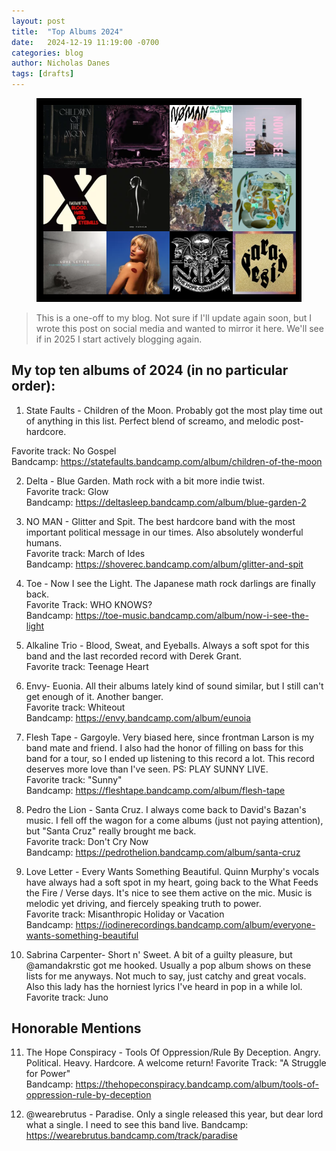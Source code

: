 ```yaml
---
layout: post
title:  "Top Albums 2024"
date:   2024-12-19 11:19:00 -0700
categories: blog
author: Nicholas Danes
tags: [drafts]
---
```


<figure>
<img loading="lazy" src="/images/top_albums-2024/topalbums2024.png">
</figure>

> This is a one-off to my blog. Not sure if I'll update again soon, but I wrote this post on social media and wanted to mirror it here. We'll see if in 2025 I start actively blogging again.

## My top ten albums of 2024 (in no particular order):

1. State Faults - Children of the Moon. Probably got the most play time out of anything in this list. Perfect blend of screamo, and melodic post-hardcore. 
 
 Favorite track: No Gospel  
 Bandcamp: https://statefaults.bandcamp.com/album/children-of-the-moon

2. Delta - Blue Garden. Math rock with a bit more indie twist.   
Favorite track: Glow  
Bandcamp: https://deltasleep.bandcamp.com/album/blue-garden-2

3. NO MAN - Glitter and Spit. The best hardcore band with the most important political message in our times. Also absolutely wonderful humans.  
Favorite track: March of Ides  
Bandcamp: https://shoverec.bandcamp.com/album/glitter-and-spit


4.  Toe - Now I see the Light. The Japanese math rock darlings are finally back.  
Favorite Track: WHO KNOWS?  
Bandcamp: https://toe-music.bandcamp.com/album/now-i-see-the-light

5. Alkaline Trio - Blood, Sweat, and Eyeballs. Always a soft spot for this band and the last recorded record with Derek Grant.  
Favorite track: Teenage Heart

6. Envy- Euonia. All their albums lately kind of sound similar, but I still can't get enough of it. Another banger.   
Favorite track: Whiteout  
Bandcamp: https://envy.bandcamp.com/album/eunoia

7. Flesh Tape - Gargoyle. Very biased here, since frontman Larson is my band mate and friend. I also had the honor of filling on bass for this band for a tour, so I ended up listening to this record a lot. This record deserves more love than I've seen. PS: PLAY SUNNY LIVE.  
Favorite track: "Sunny"  
Bandcamp: https://fleshtape.bandcamp.com/album/flesh-tape

8. Pedro the Lion - Santa Cruz. I always come back to David's Bazan's music. I fell off the wagon for a come albums (just not paying attention), but "Santa Cruz" really brought me back.   
Favorite track: Don't Cry Now  
Bandcamp: https://pedrothelion.bandcamp.com/album/santa-cruz

9. Love Letter - Every Wants Something Beautiful. Quinn Murphy's vocals have always had a soft spot in my heart, going back to the What Feeds the Fire / Verse days. It's nice to see them active on the mic. Music is melodic yet driving, and fiercely speaking truth to power.  
Favorite track: Misanthropic Holiday or Vacation  
Bandcamp: https://iodinerecordings.bandcamp.com/album/everyone-wants-something-beautiful

10. Sabrina Carpenter- Short n' Sweet. A bit of a guilty pleasure, but @amandakrstic got me hooked. Usually a pop album shows on these lists for me anyways. Not much to say, just catchy and great vocals. Also this lady has the horniest lyrics I've heard in pop in a while lol.  
Favorite track: Juno

## Honorable Mentions

11.  The Hope Conspiracy - Tools Of Oppression/Rule By Deception. Angry. Political. Heavy. Hardcore. A welcome return!
Favorite Track: "A Struggle for Power"  
Bandcamp: https://thehopeconspiracy.bandcamp.com/album/tools-of-oppression-rule-by-deception

12. @wearebrutus - Paradise. Only a single released this year, but dear lord what a single. I need to see this band live.
Bandcamp: https://wearebrutus.bandcamp.com/track/paradise

